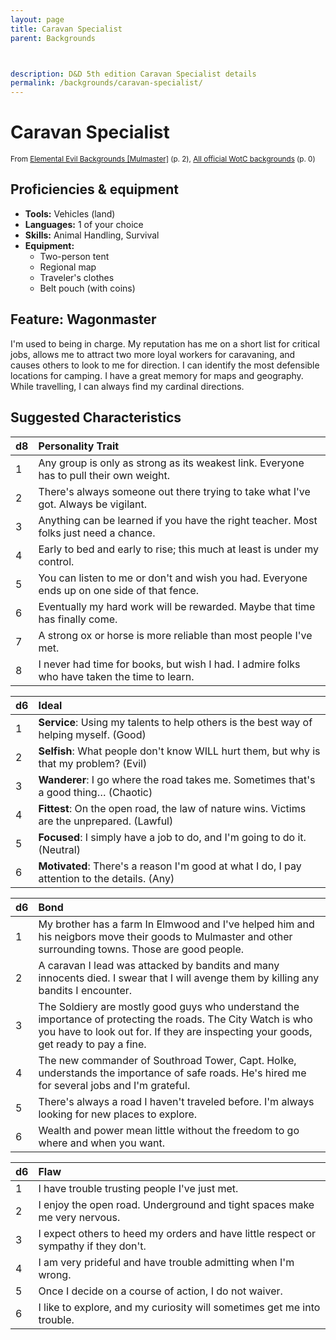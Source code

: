 ```yaml
---
layout: page
title: Caravan Specialist
parent: Backgrounds



description: D&D 5th edition Caravan Specialist details
permalink: /backgrounds/caravan-specialist/
---
```

# Caravan Specialist

<small>From <a target="_blank" href="https://dndadventurersleague.org/wp-content/uploads/2015/04/Mulmaster-Bonds-and-Backgrounds.pdf">Elemental Evil Backgrounds [Mulmaster]</a> (p. 2), <a target="_blank" href="https://flapkan.com/faq#What-is-the-source-All-official-WotC-backgrounds-and-how-does-it-work">All official WotC backgrounds</a> (p. 0)</small>


## Proficiencies & equipment

- **Tools:** Vehicles (land)
- **Languages:** 1 of your choice
- **Skills:** Animal Handling, Survival
- **Equipment:** 
  - Two-person tent
  - Regional map
  - Traveler's clothes
  - Belt pouch (with coins)

## Feature: Wagonmaster


I'm used to being in charge. My reputation has me on a short list for critical jobs, allows me to attract two more loyal workers for caravaning, and causes others to look to me for direction. I can identify the most defensible locations for camping. I have a great memory for maps and geography. While travelling, I can always find my cardinal directions.

## Suggested Characteristics


| d8 | Personality Trait |
|:----------------------------|:------------------|
| 1 | Any group is only as strong as its weakest link. Everyone has to pull their own weight. |
| 2 | There's always someone out there trying to take what I've got. Always be vigilant. |
| 3 | Anything can be learned if you have the right teacher. Most folks just need a chance. |
| 4 | Early to bed and early to rise; this much at least is under my control. |
| 5 | You can listen to me or don't and wish you had. Everyone ends up on one side of that fence. |
| 6 | Eventually my hard work will be rewarded. Maybe that time has finally come. |
| 7 | A strong ox or horse is more reliable than most people I've met. |
| 8 | I never had time for books, but wish I had. I admire folks who have taken the time to learn. |

| d6 | Ideal |
|:----------------------------|:------|
| 1 | **Service**: Using my talents to help others is the best way of helping myself. (Good) |
| 2 | **Selfish**: What people don't know WILL hurt them, but why is that my problem? (Evil) |
| 3 | **Wanderer**: I go where the road takes me. Sometimes that's a good thing… (Chaotic) |
| 4 | **Fittest**: On the open road, the law of nature wins. Victims are the unprepared. (Lawful) |
| 5 | **Focused**: I simply have a job to do, and I'm going to do it. (Neutral) |
| 6 | **Motivated**: There's a reason I'm good at what I do, I pay attention to the details. (Any) |

| d6 | Bond |
|:----------------------------|:------------------|
| 1 | My brother has a farm In Elmwood and I've helped him and his neigbors move their goods to Mulmaster and other surrounding towns. Those are good people. |
| 2 | A caravan I lead was attacked by bandits and many innocents died. I swear that I will avenge them by killing any bandits I encounter. |
| 3 | The Soldiery are mostly good guys who understand the importance of protecting the roads. The City Watch is who you have to look out for. If they are inspecting your goods, get ready to pay a fine. |
| 4 | The new commander of Southroad Tower, Capt. Holke, understands the importance of safe roads. He's hired me for several jobs and I'm grateful. |
| 5 | There's always a road I haven't traveled before. I'm always looking for new places to explore. |
| 6 | Wealth and power mean little without the freedom to go where and when you want. |

| d6 | Flaw |
|:----------------------------|:------------------|
| 1 | I have trouble trusting people I've just met. |
| 2 | I enjoy the open road. Underground and tight spaces make me very nervous. |
| 3 | I expect others to heed my orders and have little respect or sympathy if they don't. |
| 4 | I am very prideful and have trouble admitting when I'm wrong. |
| 5 | Once I decide on a course of action, I do not waiver. |
| 6 | I like to explore, and my curiosity will sometimes get me into trouble. |